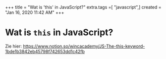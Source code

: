 +++
title = "Wat is 'this' in JavaScript?"
extra.tags =[ "javascript",]
created = "Jan 16, 2020 11:42 AM"
+++

# Wat is `this` in JavaScript?

Zie hier: https://www.notion.so/wincacademy/JS-The-this-keyword-1bde1b3842eb45798f742653dd1c42fb
